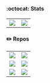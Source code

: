 

#### :octocat: Stats
<table>
  <tr>
    <td>
      <a href="https://github.com/ZzzM">
        <img src="https://github-readme-stats.vercel.app/api?username=ZzzM&hide_border=true&count_private=true&hide_title=true&hide=contribs&text_color=777&bg_color=ffffff00" />
      </a>
    </td>
    <td>
      <a href="https://github.com/ZzzM">
        <img src="https://github-readme-stats.vercel.app/api/top-langs/?username=ZzzM&exclude_repo=ZzzM,PWA,Hackintosh-MSI-B360M-MORTAR,ZzzM.github.io,Blog,QuantumultX&layout=compact&langs_count=6&hide_title=true&hide_border=true&text_color=777&bg_color=ffffff00" />
      </a>
    </td>
  </tr>
</table>


#### :pencil2: Repos
<table>
    <tr>
      <td>
        <a href="https://github.com/ZzzM/CalendarX">
          <img src="https://github-readme-stats.vercel.app/api/pin/?username=ZzzM&repo=CalendarX&hide_border=true&text_color=777&bg_color=ffffff00" />
        </a>
      </td>
      <td>
        <a href="https://github.com/ZzzM/HostsX">
          <img src="https://github-readme-stats.vercel.app/api/pin/?username=ZzzM&repo=HostsX&hide_border=true&text_color=777&bg_color=ffffff00" />
        </a>
      </td>
    </tr>
    <tr>
      <td>
        <a href="https://github.com/ZzzM/Bingpaper">
          <img src="https://github-readme-stats.vercel.app/api/pin/?username=ZzzM&repo=Bingpaper&hide_border=true&text_color=777&bg_color=ffffff00" />
        </a>
      </td>
      <td>
        <a href="https://github.com/ZzzM/Hackintosh-MSI-B360M-MORTAR">
          <img src="https://github-readme-stats.vercel.app/api/pin/?username=ZzzM&repo=Hackintosh-MSI-B360M-MORTAR&hide_border=true&text_color=777&bg_color=ffffff00" />
        </a>
      </td>
    </tr>
    <tr>
      <td>
        <a href="https://github.com/ZzzM/Flutter-Movies">
          <img src="https://github-readme-stats.vercel.app/api/pin/?username=ZzzM&repo=Flutter-Movies&hide_border=true&text_color=777&bg_color=ffffff00" />
        </a>
      </td>
      <td>
        <a href="https://github.com/ZzzM/React-Native-Movies">
          <img src="https://github-readme-stats.vercel.app/api/pin/?username=ZzzM&repo=React-Native-Movies&hide_border=true&text_color=777&bg_color=ffffff00" />
        </a>
      </td>
    </tr>
</table>
